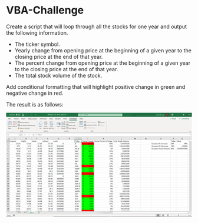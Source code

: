 # VBA-Challenge

Create a script that will loop through all the stocks for one year and output the following information.

* The ticker symbol.
* Yearly change from opening price at the beginning of a given year to the closing price at the end of that year.
* The percent change from opening price at the beginning of a given year to the closing price at the end of that year.
* The total stock volume of the stock.

Add conditional formatting that will highlight positive change in green and negative change in red.

The result is as follows:

![](Image1.png)
